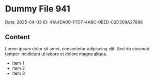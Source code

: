 # Dummy File 941

Date: 2025-04-03
ID: 41A4DA09-F7D7-4A8C-9EED-02D509A27898

## Content

Lorem ipsum dolor sit amet, consectetur adipiscing elit.
Sed do eiusmod tempor incididunt ut labore et dolore magna aliqua.

* Item 1
* Item 2
* Item 3

